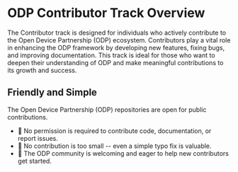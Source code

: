 # ODP Contributor Track Overview
The Contributor track is designed for individuals who actively contribute to the Open Device Partnership (ODP) ecosystem. Contributors play a vital role in enhancing the ODP framework by developing new features, fixing bugs, and improving documentation. This track is ideal for those who want to deepen their understanding of ODP and make meaningful contributions to its growth and success.    

## Friendly and Simple
The Open Device Partnership (ODP) repositories are open for public contributions. 

- 🙌 No permission is required to contribute code, documentation, or report issues.
- 📝 No contribution is too small -- even a simple typo fix is valuable.
- 🤝 The ODP community is welcoming and eager to help new contributors get started.


